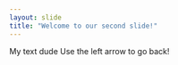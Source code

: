 ```yaml
---
layout: slide
title: "Welcome to our second slide!"
---
```

My text dude
Use the left arrow to go back!
